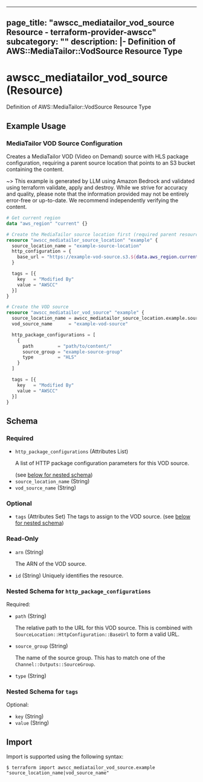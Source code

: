 
---
page_title: "awscc_mediatailor_vod_source Resource - terraform-provider-awscc"
subcategory: ""
description: |-
  Definition of AWS::MediaTailor::VodSource Resource Type
---

# awscc_mediatailor_vod_source (Resource)

Definition of AWS::MediaTailor::VodSource Resource Type

## Example Usage

### MediaTailor VOD Source Configuration

Creates a MediaTailor VOD (Video on Demand) source with HLS package configuration, requiring a parent source location that points to an S3 bucket containing the content.

~> This example is generated by LLM using Amazon Bedrock and validated using terraform validate, apply and destroy. While we strive for accuracy and quality, please note that the information provided may not be entirely error-free or up-to-date. We recommend independently verifying the content.

```terraform
# Get current region
data "aws_region" "current" {}

# Create the MediaTailor source location first (required parent resource)
resource "awscc_mediatailor_source_location" "example" {
  source_location_name = "example-source-location"
  http_configuration = {
    base_url = "https://example-vod-source.s3.${data.aws_region.current.name}.amazonaws.com/content/"
  }

  tags = [{
    key   = "Modified By"
    value = "AWSCC"
  }]
}

# Create the VOD source
resource "awscc_mediatailor_vod_source" "example" {
  source_location_name = awscc_mediatailor_source_location.example.source_location_name
  vod_source_name      = "example-vod-source"

  http_package_configurations = [
    {
      path         = "path/to/content/"
      source_group = "example-source-group"
      type         = "HLS"
    }
  ]

  tags = [{
    key   = "Modified By"
    value = "AWSCC"
  }]
}
```

<!-- schema generated by tfplugindocs -->
## Schema

### Required

- `http_package_configurations` (Attributes List) <p>A list of HTTP package configuration parameters for this VOD source.</p> (see [below for nested schema](#nestedatt--http_package_configurations))
- `source_location_name` (String)
- `vod_source_name` (String)

### Optional

- `tags` (Attributes Set) The tags to assign to the VOD source. (see [below for nested schema](#nestedatt--tags))

### Read-Only

- `arn` (String) <p>The ARN of the VOD source.</p>
- `id` (String) Uniquely identifies the resource.

<a id="nestedatt--http_package_configurations"></a>
### Nested Schema for `http_package_configurations`

Required:

- `path` (String) <p>The relative path to the URL for this VOD source. This is combined with <code>SourceLocation::HttpConfiguration::BaseUrl</code> to form a valid URL.</p>
- `source_group` (String) <p>The name of the source group. This has to match one of the <code>Channel::Outputs::SourceGroup</code>.</p>
- `type` (String)


<a id="nestedatt--tags"></a>
### Nested Schema for `tags`

Optional:

- `key` (String)
- `value` (String)

## Import

Import is supported using the following syntax:

```shell
$ terraform import awscc_mediatailor_vod_source.example "source_location_name|vod_source_name"
```
